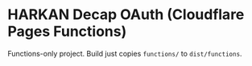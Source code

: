# HARKAN Decap OAuth (Cloudflare Pages Functions)
Functions-only project. Build just copies `functions/` to `dist/functions`.
